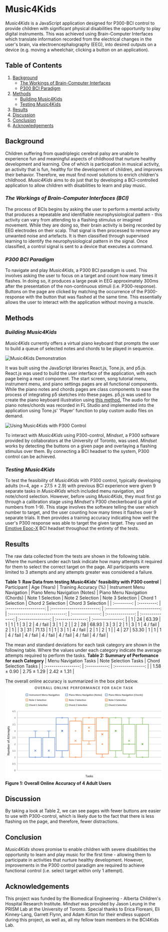# **Music4Kids**

_Music4Kids_ is a JavaScript application designed for P300-BCI control to provide children with significant physical disabilities the opportunity to play digital instruments. This was achieved using Brain-Computer Interfaces which translate information recorded from the electrical changes in the user's brain, via electroencephalography (EEG), into desired outputs on a device (e.g. moving a wheelchair, clicking a button on an application).

## Table of Contents

1. [Background](#background)
   - [The Workings of Brain-Computer Interfaces](#the-workings-of-brain-computer-interfaces-bci)
   - [P300 BCI Paradigm](#p300-bci-paradigm)
2. [Methods](#methods)
   - [Building Music4Kids](#building-music4kids)
   - [Testing Music4Kids](#testing-music4kids)
3. [Results](#results)
4. [Discussion](#discussion)
5. [Conclusion](#conclusion)
6. [Acknowledgements](#acknowledgements)

## **Background**

Children suffering from quadriplegic cerebral palsy are unable to experience fun and meaningful aspects of childhood that nurture healthy development and learning. One of which is participation in musical activity, an activity that is fun, healthy for the development of children, and improves their behavior. Therefore, we must find novel solutions to enrich children's childhood. _Music4Kids_ aims to do just that by developing a BCI-controlled application to allow children with disabilities to learn and play music.

### _The Workings of Brain-Computer Interfaces (BCI)_

The process of BCIs begins by asking the user to perform a mental activity that produces a repeatable and identifiable neurophysiological pattern - this activity can vary from attending to a flashing stimulus or imagined movement. While they are doing so, their brain activity is being recorded by EEG electrodes on their scalp. That signal is then processed to remove any unwanted noise and artefacts. It is then classified through supervised learning to identify the neurophysiological pattern in the signal. Once classified, a control signal is sent to a device that executes a command.

### _P300 BCI Paradigm_

To navigate and play _Music4Kids_, a P300 BCI paradigm is used. This involves asking the user to focus on a target and count how many times it flashes. In doing so, it produces a large peak in EEG approximately 300ms after the presentation of the non-continuous stimuli (i.e. P300-response). Buttons on the page are clicked by matching the occurrence of the P300-response with the button that was flashed at the same time. This essentially allows the user to interact with the application without moving a muscle.

## **Methods**

### _Building Music4Kids_

_Music4Kids_ currently offers a virtual piano keyboard that prompts the user to build a queue of selected notes and chords to be played in sequence.

![Music4Kids Demonstration](/src/components/photos/Music4Kids%20Demo.gif)

It was built using the JavaScript libraries React.js, Tone.js, and p5.js. React.js was used to build the user interface of the application, with each page being a react component. The start screen, song tutorial menu, instrument menu, and piano settings pages are all functional components. While the piano notes and chords pages are class components to ease the process of integrating p5 sketches into these pages. p5.js was used to create the piano keyboard illustration using [this method.](https://dev.to/christiankastner/integrating-p5-js-with-react-i0d) The audio for the piano notes/chords was recorded in FL Studio and implemented into the application using Tone.js' 'Player' function to play custom audio files on demand.

![Using Music4Kids with P300 Control](/src/components/photos/P300%20Music4Kids%20Demo.gif)

To interact with _Music4Kids_ using P300-control, _Mindset_, a P300 software provided by collaborators at the University of Toronto, was used. _Mindset_ works by detecting the buttons on a given page and overlaying a flashing stimulus over them. By connecting a BCI headset to the system, P300 control can be achieved.

### _Testing Music4Kids_

To test the feasibility of _Music4Kids_ with P300 control, typically developing adults (n=4, age = 27.5 ± 2.9) with previous BCI experience were given 9 separate tasks in _Music4Kids_ which included menu navigation, and note/chord selection. However, before using _Music4Kids_, they must first go through a calibration stage using _Mindset's_ P300 checkerboard (a grid of numbers from 1-9). This stage involves the software telling the user which number to target, and the user counting how many times it flashes over 9 separate trials. It then provides a training accuracy indicating how well the user's P300 response was able to target the given target. They used an [Emotive Epoc-X](https://www.emotiv.com/epoc-x/) BCI headset throughout the entirety of the tests.

## **Results**

The raw data collected from the tests are shown in the following table. Where the numbers under each task indicate how many attempts it required for them to select the correct target on the page. All participants were limited to 3 attempts and any attempts greater was considered a failure.

**Table 1: Raw Data from testing Music4Kids' feasibility with P300 control**
| Participant | Age (Years) | Training Accuracy (%) | Instrument Menu Navigation | Piano Menu Navigation (Notes) | Piano Menu Navigation (Chords) | Note 1 Selection | Note 2 Selection | Note 3 Selection | Chord 1 Selection | Chord 2 Selection | Chord 3 Selection |
| :---------: | :---------: | :-------------------: | :------------------------: | :---------------------------: | :----------------------------: | :--------------: | :--------------: | :--------------: | :---------------: | :---------------: | :---------------: |
| 1 | 24 | 63.39 | 1 | 1 | 1 | 3 | 2 | 4 / fail | 3 | 1 | 2 |
| 2 | 28 | 68.93 | 3 | 3 | 2 | 1 | 3 | 1 | 4 / fail | 2 | 1 |
| 3 | 31 | 71.13 | 1 | 1 | 3 | 1 | 4 / fail | 2 | 1 | 2 | 1 |
| 4 | 27 | 53.30 | 1 | 1 | 1 | 4 / fail | 4 / fail | 4 / fail | 4 / fail | 4 / fail | 4 / fail |

The mean and standard deviations for each task category are shown in the following table. Where the values under each category indicate the average attempts required to perform the tasks.
**Table 2: Summary of Perfomance for each Category**
| Menu Navigation Tasks | Note Selection Tasks | Chord Selection Tasks |
| :-----------------: | :-----------: | :---------------: |
| 1.58 ± 0.90 | 2.75 ± 1.29 | 2.42 ± 1.31 |

The overall online accuracy is summarized in the box plot below.
![Online Accuracy Box Plot](/src/components/photos/Online%20Accuracy%20Boxplot.png)
**Figure 1: Overall Online Accuracy of 4 Adult Users**

## **Discussion**

By taking a look at Table 2, we can see pages with fewer buttons are easier to use with P300-control, which is likely due to the fact that there is less flashing on the page, and therefore, fewer distractions.

## **Conclusion**

_Music4Kids_ shows promise to enable children with severe disabilities the opportunity to learn and play music for the first time - allowing them to participate in activities that nurture healthy development. However, improvements in the P300 control paradigm are required to achieve functional control (i.e. select target within only 1 attempt).

## **Acknowledgements**

This project was funded by the Biomedical Engineering - Alberta Children's Hospital Research Institute. _Mindset_ was provided by Jason Leung in the PRISM Lab at the University of Toronto. Special thanks to Erica Floreani, Eli Kinney-Lang, Garrett Flynn, and Adam Kirton for their endless support during this project, as well as, all my fellow team members in the BCI4Kids Lab.
